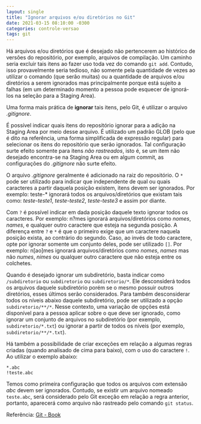 ```yaml
---
layout: single
title: "Ignorar arquivos e/ou diretórios no Git"
date: 2021-03-15 08:10:00 -0300
categories: controle-versao
tags: git
---
```


Há arquivos e/ou diretórios que é desejado não pertencerem ao histórico de versões do repositório, por exemplo, arquivos de compilação. Um caminho seria excluir tais itens ao fazer uso toda vez do comando `git add`. Contudo, isso provavelmente seria tedioso, não somente pela quantidade de vezes ao utilizar o comando (que serão muitas) ou a quantidade de arquivos e/ou diretórios a serem ignorados mas principalmente porque está sujeito a falhas (em um determinado momento a pessoa pode esquecer de ignorá-los na seleção para a Staging Area).

Uma forma mais prática de **ignorar** tais itens, pelo Git, é utilizar o arquivo _.gitignore_.

É possível indicar quais itens do repositório ignorar para a adição na Staging Area por meio desse arquivo. É utilizado um padrão GLOB (pelo que é dito na referência, uma forma simplificada de expressão regular) para selecionar os itens do  repositório que serão ignorados. Tal configuração surte efeito somente para itens _não rastreados_, isto é, se um item não desejado encontra-se na Staging Area ou em algum commit, as configurações do _.gitignore_ não surte efeito.

O arquivo _.gitignore_ geralmente é adicionado na raiz do repositório. O `*` pode ser utilizado para indicar que independente de qual ou quais caracteres a partir daquela posição existem, itens devem ser ignorados. Por exemplo: teste-* ignorará todos os arquivos/diretórios que existam tais como: _teste-teste1_, _teste-teste2_, _teste-teste3_ e assim por diante.

Com `?` é possível indicar em dada posição daquele texto ignorar todos os caracteres. Por exemplo: n?mes ignorará arquivos/diretórios como _nomes_, _names_, e qualquer outro caractere que esteja na segunda posição. A diferença entre `?` e `*` é que o primeiro exige que um caractere naquela posição exista, ao contrário do segundo. Caso, ao invés de todo caractere, opte por ignorar somente um conjunto deles, pode ser utilizado `[]`. Por exemplo: n[ao]mes ignorará arquivos/diretórios como _nomes_, _names_ mas não _numes_, _nimes_ ou qualquer outro caractere que não esteja entre os colchetes.

Quando é desejado ignorar um subdiretório, basta indicar como `/subdiretorio` ou `subdiretorio` ou `subdiretorio/*`. Ele desconsiderá todos os arquivos daquele subdiretório porém se o mesmo possuir outros diretórios, esses últimos serão considerados. Para também desconsiderar todos os níveis abaixo daquele subdiretório, pode ser utilizado a opção `subdiretorio/**/*`. Nesse contexto, uma variação de opções está disponível para a pessoa aplicar sobre o que deve ser ignorado, como ignorar um conjunto de arquivos no subdiretório (por exemplo, `subdiretorio/*.txt`) ou ignorar a partir de todos os níveis (por exemplo, `subdiretorio/**/*.txt`).

Há também a possibilidade de criar exceções em relação a algumas regras criadas (quando analisado de cima para baixo), com o uso do caractere `!`. Ao utilizar o exemplo abaixo:

```
*.abc
!teste.abc
```

Temos como primeira configuração que todos os arquivos com extensão _abc_ devem ser ignorados. Contudo, se existir um arquivo nomeado `teste.abc`, será considerado pelo Git exceção em relação a regra anterior, portanto, aparecerá como arquivo não rastreado pelo comando `git status`.

Referência: [Git - Book](https://git-scm.com/book/en/v2)
